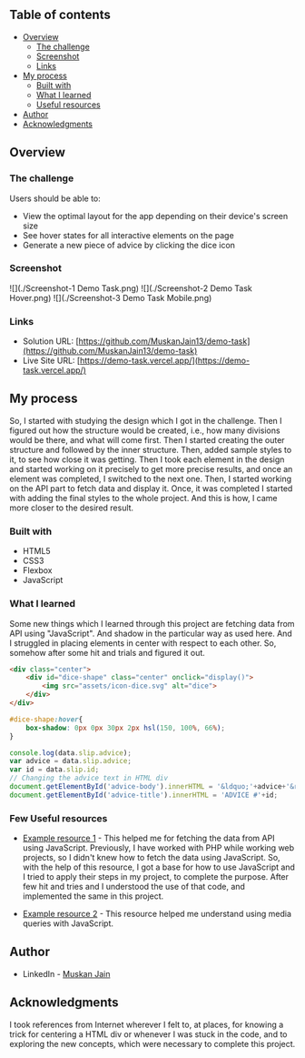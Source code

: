 
## Table of contents

- [Overview](#overview)
  - [The challenge](#the-challenge)
  - [Screenshot](#screenshot)
  - [Links](#links)
- [My process](#my-process)
  - [Built with](#built-with)
  - [What I learned](#what-i-learned)
  - [Useful resources](#useful-resources)
- [Author](#author)
- [Acknowledgments](#acknowledgments)

## Overview

### The challenge
Users should be able to:

- View the optimal layout for the app depending on their device's screen size
- See hover states for all interactive elements on the page
- Generate a new piece of advice by clicking the dice icon

### Screenshot

![](./Screenshot-1 Demo Task.png)
![](./Screenshot-2 Demo Task Hover.png)
![](./Screenshot-3 Demo Task Mobile.png)

### Links

- Solution URL: [https://github.com/MuskanJain13/demo-task](https://github.com/MuskanJain13/demo-task)
- Live Site URL: [https://demo-task.vercel.app/](https://demo-task.vercel.app/)

## My process

So, I started with studying the design which I got in the challenge. Then I figured out how the structure would be created, i.e., how many divisions would be there, and what will come first. Then I started creating the outer structure and followed by the inner structure. Then, added sample styles to it, to see how close it was getting. Then I took each element in the design and started working on it precisely to get more precise results, and once an element was completed, I switched to the next one. Then, I started working on the API part to fetch data and display it. Once, it was completed I started with adding the final styles to the whole project. And this is how, I came more closer to the desired result.

### Built with

- HTML5
- CSS3
- Flexbox
- JavaScript

### What I learned

Some new things which I learned through this project are fetching data from API using "JavaScript". And shadow in the particular way as used here. And I struggled in placing elements in center with respect to each other. So, somehow after some hit and trials and figured it out.

```html
<div class="center">
    <div id="dice-shape" class="center" onclick="display()">
        <img src="assets/icon-dice.svg" alt="dice">
    </div>
</div>
```
```css
#dice-shape:hover{
    box-shadow: 0px 0px 30px 2px hsl(150, 100%, 66%);
}
```
```js
console.log(data.slip.advice);
var advice = data.slip.advice;
var id = data.slip.id;
// Changing the advice text in HTML div
document.getElementById('advice-body').innerHTML = '&ldquo;'+advice+'&rdquo;';
document.getElementById('advice-title').innerHTML = 'ADVICE #'+id;
```

### Few Useful resources

- [Example resource 1](https://www.geeksforgeeks.org/how-to-use-the-javascript-fetch-api-to-get-data/?ref=lbp) - This helped me for fetching the data from API using JavaScript. Previously, I have worked with PHP while working web projects, so I didn't knew how to fetch the data using JavaScript. So, with the help of this resource, I got a base for how to use JavaScript and I tried to apply their steps in my project, to complete the purpose. After few hit and tries and I understood the use of that code, and implemented the same in this project.

- [Example resource 2](https://www.w3schools.com/howto/howto_js_media_queries.asp) - This resource helped me understand using media queries with JavaScript.

## Author

- LinkedIn - [Muskan Jain](https://www.linkedin.com/in/muskan-jain13/)

## Acknowledgments

I took references from Internet wherever I felt to, at places, for knowing a trick for centering a HTML div or whenever I was stuck in the code, and to exploring the new concepts, which were necessary to complete this project.
